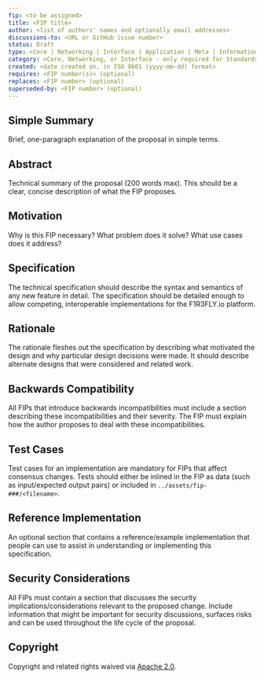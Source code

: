 ```yaml
---
fip: <to be assigned>
title: <FIP title>
author: <list of authors' names and optionally email addresses>
discussions-to: <URL or GitHub issue number>
status: Draft
type: <Core | Networking | Interface | Application | Meta | Informational>
category: <Core, Networking, or Interface - only required for Standards Track FIPs>
created: <date created on, in ISO 8601 (yyyy-mm-dd) format>
requires: <FIP number(s)> (optional)
replaces: <FIP number> (optional)
superseded-by: <FIP number> (optional)
---
```


## Simple Summary
Brief, one-paragraph explanation of the proposal in simple terms.

## Abstract
Technical summary of the proposal (200 words max). This should be a clear, concise description of what the FIP proposes.

## Motivation
Why is this FIP necessary? What problem does it solve? What use cases does it address?

## Specification
The technical specification should describe the syntax and semantics of any new feature in detail. The specification should be detailed enough to allow competing, interoperable implementations for the F1R3FLY.io platform.

## Rationale
The rationale fleshes out the specification by describing what motivated the design and why particular design decisions were made. It should describe alternate designs that were considered and related work.

## Backwards Compatibility
All FIPs that introduce backwards incompatibilities must include a section describing these incompatibilities and their severity. The FIP must explain how the author proposes to deal with these incompatibilities.

## Test Cases
Test cases for an implementation are mandatory for FIPs that affect consensus changes. Tests should either be inlined in the FIP as data (such as input/expected output pairs) or included in `../assets/fip-###/<filename>`.

## Reference Implementation
An optional section that contains a reference/example implementation that people can use to assist in understanding or implementing this specification.

## Security Considerations
All FIPs must contain a section that discusses the security implications/considerations relevant to the proposed change. Include information that might be important for security discussions, surfaces risks and can be used throughout the life cycle of the proposal.

## Copyright
Copyright and related rights waived via [Apache 2.0](https://www.apache.org/licenses/LICENSE-2.0).
